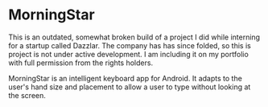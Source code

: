 # MorningStar

This is an outdated, somewhat broken build of a project I did while interning for a startup called Dazzlar.  The company has 
has since folded, so this is project is not under active development.  I am including it on my portfolio with full permission 
from the rights holders.

MorningStar is an intelligent keyboard app for Android.  It adapts to the user's hand size and placement to allow a user to type 
without looking at the screen.
